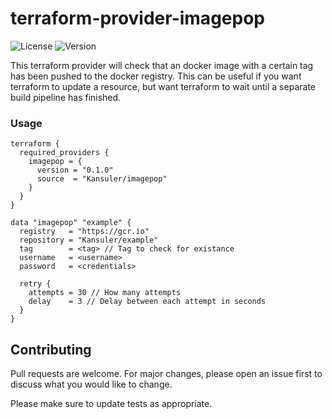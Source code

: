 # terraform-provider-imagepop

![License](https://img.shields.io/github/license/Kansuler/imagepop) ![Version](https://img.shields.io/github/go-mod/go-version/Kansuler/imagepop)

This terraform provider will check that an docker image with a certain tag has been pushed to the docker registry. This can be useful if you want terraform to update a resource, but want terraform to wait until a separate build pipeline has finished.

### Usage

```hcl
terraform {
  required_providers {
    imagepop = {
      version = "0.1.0"
      source  = "Kansuler/imagepop"
    }
  }
}

data "imagepop" "example" {
  registry   = "https://gcr.io"
  repository = "Kansuler/example"
  tag        = <tag> // Tag to check for existance
  username   = <username>
  password   = <credentials>

  retry {
    attempts = 30 // How many attempts
    delay    = 3 // Delay between each attempt in seconds
  }
}
```

## Contributing

Pull requests are welcome. For major changes, please open an issue first to discuss what you would like to change.

Please make sure to update tests as appropriate.
